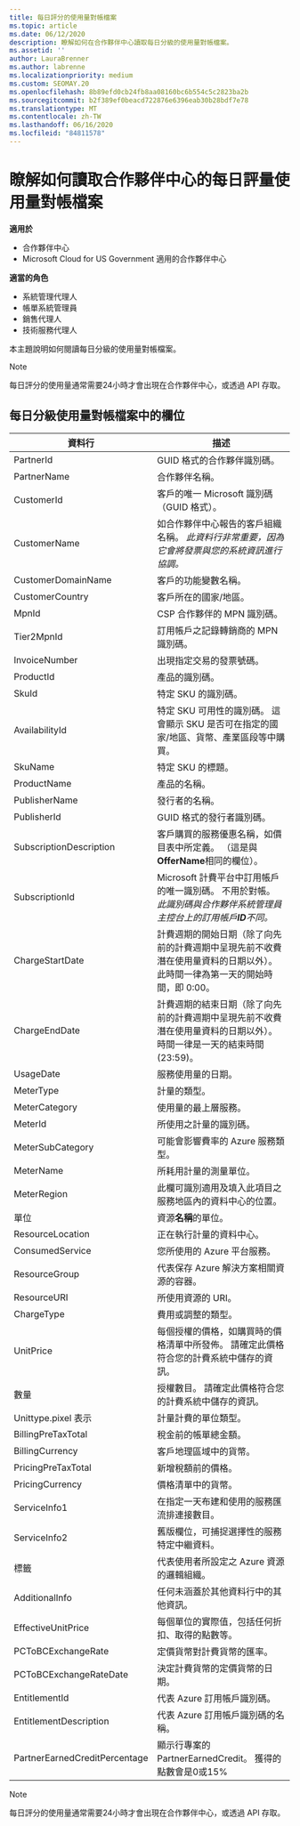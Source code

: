 ```yaml
---
title: 每日評分的使用量對帳檔案
ms.topic: article
ms.date: 06/12/2020
description: 瞭解如何在合作夥伴中心讀取每日分級的使用量對帳檔案。
ms.assetid: ''
author: LauraBrenner
ms.author: labrenne
ms.localizationpriority: medium
ms.custom: SEOMAY.20
ms.openlocfilehash: 8b89efd0cb24fb8aa08160bc6b554c5c2823ba2b
ms.sourcegitcommit: b2f389ef0beacd722876e6396eab30b28bdf7e78
ms.translationtype: MT
ms.contentlocale: zh-TW
ms.lasthandoff: 06/16/2020
ms.locfileid: "84811578"
---
```

# <a name="learn-how-to-read-daily-rated-usage-reconciliation-files-in-partner-center"></a>瞭解如何讀取合作夥伴中心的每日評量使用量對帳檔案

**適用於**

- 合作夥伴中心
- Microsoft Cloud for US Government 適用的合作夥伴中心

**適當的角色**

- 系統管理代理人
- 帳單系統管理員
- 銷售代理人
- 技術服務代理人

本主題說明如何閱讀每日分級的使用量對帳檔案。

>[!NOTE]
>每日評分的使用量通常需要24小時才會出現在合作夥伴中心，或透過 API 存取。

## <a name="fields-in-daily-rated-usage-reconciliation-files"></a>每日分級使用量對帳檔案中的欄位

| 資料行 | 描述 |
| ------ | ----------- |
| PartnerId | GUID 格式的合作夥伴識別碼。 |
| PartnerName | 合作夥伴名稱。 |
| CustomerId | 客戶的唯一 Microsoft 識別碼（GUID 格式）。 |
| CustomerName | 如合作夥伴中心報告的客戶組織名稱。 *此資料行非常重要，因為它會將發票與您的系統資訊進行協調。* |
| CustomerDomainName | 客戶的功能變數名稱。 |
| CustomerCountry | 客戶所在的國家/地區。 |
| MpnId | CSP 合作夥伴的 MPN 識別碼。 |
| Tier2MpnId | 訂用帳戶之記錄轉銷商的 MPN 識別碼。 |
| InvoiceNumber | 出現指定交易的發票號碼。 |
| ProductId | 產品的識別碼。 |
| SkuId | 特定 SKU 的識別碼。 |
| AvailabilityId | 特定 SKU 可用性的識別碼。 這會顯示 SKU 是否可在指定的國家/地區、貨幣、產業區段等中購買。 |
| SkuName | 特定 SKU 的標題。 |
| ProductName | 產品的名稱。 |
| PublisherName | 發行者的名稱。 |
| PublisherId | GUID 格式的發行者識別碼。 |
| SubscriptionDescription | 客戶購買的服務優惠名稱，如價目表中所定義。 （這是與**OfferName**相同的欄位）。 |
| SubscriptionId | Microsoft 計費平台中訂用帳戶的唯一識別碼。 不用於對帳。 *此識別碼與合作夥伴系統管理員主控台上的訂用帳戶**ID**不同。* |
| ChargeStartDate | 計費週期的開始日期（除了向先前的計費週期中呈現先前不收費潛在使用量資料的日期以外）。 此時間一律為第一天的開始時間，即 0:00。 |
| ChargeEndDate | 計費週期的結束日期（除了向先前的計費週期中呈現先前不收費潛在使用量資料的日期以外）。 時間一律是一天的結束時間 (23:59)。 |
| UsageDate | 服務使用量的日期。 |
| MeterType | 計量的類型。 |
| MeterCategory | 使用量的最上層服務。 |
| MeterId | 所使用之計量的識別碼。 |
| MeterSubCategory | 可能會影響費率的 Azure 服務類型。 |
| MeterName | 所耗用計量的測量單位。 |
| MeterRegion | 此欄可識別適用及填入此項目之服務地區內的資料中心的位置。 |
| 單位 | 資源**名稱**的單位。 |
| ResourceLocation | 正在執行計量的資料中心。 |
| ConsumedService | 您所使用的 Azure 平台服務。 |
| ResourceGroup | 代表保存 Azure 解決方案相關資源的容器。 |
| ResourceURI | 所使用資源的 URI。 |
| ChargeType | 費用或調整的類型。  |
| UnitPrice | 每個授權的價格，如購買時的價格清單中所發佈。 請確定此價格符合您的計費系統中儲存的資訊。 |
| 數量 | 授權數目。 請確定此價格符合您的計費系統中儲存的資訊。 |
| Unittype.pixel 表示 | 計量計費的單位類型。  |
| BillingPreTaxTotal | 稅金前的帳單總金額。 |
| BillingCurrency | 客戶地理區域中的貨幣。 |
| PricingPreTaxTotal | 新增稅額前的價格。 |
| PricingCurrency | 價格清單中的貨幣。 |
| ServiceInfo1 | 在指定一天布建和使用的服務匯流排連接數目。 |
| ServiceInfo2 | 舊版欄位，可捕捉選擇性的服務特定中繼資料。 |
| 標籤 | 代表使用者所設定之 Azure 資源的邏輯組織。 |
| AdditionalInfo | 任何未涵蓋於其他資料行中的其他資訊。 |
| EffectiveUnitPrice | 每個單位的實際值，包括任何折扣、取得的點數等。 |
| PCToBCExchangeRate | 定價貨幣對計費貨幣的匯率。 |
| PCToBCExchangeRateDate | 決定計費貨幣的定價貨幣的日期。 |
| EntitlementId | 代表 Azure 訂用帳戶識別碼。 |
| EntitlementDescription | 代表 Azure 訂用帳戶識別碼的名稱。 |
| PartnerEarnedCreditPercentage | 顯示行專案的 PartnerEarnedCredit。 獲得的點數會是0或15% |

>[!NOTE]
>每日評分的使用量通常需要24小時才會出現在合作夥伴中心，或透過 API 存取。


